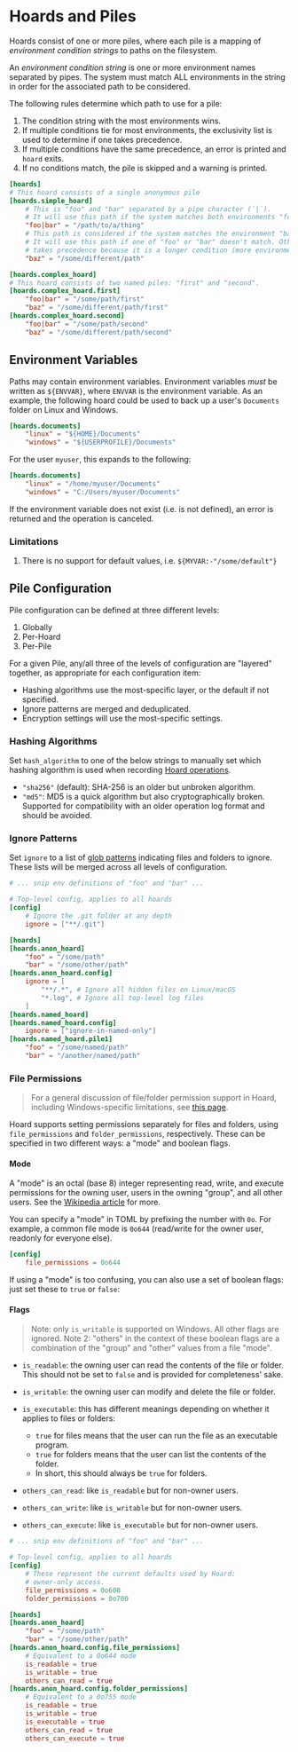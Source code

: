 # Hoards and Piles

Hoards consist of one or more piles, where each pile is a mapping of *environment condition
strings* to paths on the filesystem.

An *environment condition string* is one or more environment names separated by pipes. The
system must match ALL environments in the string in order for the associated path to be
considered.

The following rules determine which path to use for a pile:

1. The condition string with the most environments wins.
2. If multiple conditions tie for most environments, the exclusivity list is used to
   determine if one takes precedence.
3. If multiple conditions have the same precedence, an error is printed and `hoard` exits.
4. If no conditions match, the pile is skipped and a warning is printed.

```toml
[hoards]
# This hoard consists of a single anonymous pile
[hoards.simple_hoard]
    # This is "foo" and "bar" separated by a pipe character (`|`).
    # It will use this path if the system matches both environments "foo" and "bar".
    "foo|bar" = "/path/to/a/thing"
    # This path is considered if the system matches the environment "baz".
    # It will use this path if one of "foo" or "bar" doesn't match. Otherwise, "foo|bar"
    # takes precedence because it is a longer condition (more environments to match).
    "baz" = "/some/different/path"

[hoards.complex_hoard]
# This hoard consists of two named piles: "first" and "second".
[hoards.complex_hoard.first]
    "foo|bar" = "/some/path/first"
    "baz" = "/some/different/path/first"
[hoards.complex_hoard.second]
    "foo|bar" = "/some/path/second"
    "baz" = "/some/different/path/second"
```

## Environment Variables

Paths may contain environment variables. Environment variables *must* be written as `${ENVVAR}`,
where `ENVVAR` is the environment variable. As an example, the following hoard could be used
to back up a user's `Documents` folder on Linux and Windows.

```toml
[hoards.documents]
    "linux" = "${HOME}/Documents"
    "windows" = "${USERPROFILE}/Documents"
```

For the user `myuser`, this expands to the following:

```toml
[hoards.documents]
    "linux" = "/home/myuser/Documents"
    "windows" = "C:/Users/myuser/Documents"
```

If the environment variable does not exist (i.e. is not defined), an error is returned and
the operation is canceled.

### Limitations

1. There is no support for default values, i.e. `${MYVAR:-"/some/default"}`

## Pile Configuration

Pile configuration can be defined at three different levels:

1. Globally
2. Per-Hoard
3. Per-Pile

For a given Pile, any/all three of the levels of configuration are "layered" together, as appropriate for each
configuration item:

- Hashing algorithms use the most-specific layer, or the default if not specified.
- Ignore patterns are merged and deduplicated.
- Encryption settings will use the most-specific settings.

### Hashing Algorithms

Set `hash_algorithm` to one of the below strings to manually set which hashing algorithm is used when recording 
[Hoard operations](../cli/checks.md#remote-operations).

- `"sha256"` (default): SHA-256 is an older but unbroken algorithm.
- `"md5"`: MD5 is a quick algorithm but also cryptographically broken. Supported for compatibility with 
  an older operation log format and should be avoided.

### Ignore Patterns

Set `ignore` to a list of [glob patterns](https://en.wikipedia.org/wiki/Glob_(programming)) indicating files and folders
to ignore. These lists will be merged across all levels of configuration.

```toml
# ... snip env definitions of "foo" and "bar" ...

# Top-level config, applies to all hoards
[config]
    # Ignore the .git folder at any depth
    ignore = ["**/.git"]

[hoards]
[hoards.anon_hoard]
    "foo" = "/some/path"
    "bar" = "/some/other/path"
[hoards.anon_hoard.config]
    ignore = [
        "**/.*", # Ignore all hidden files on Linux/macOS
        "*.log", # Ignore all top-level log files
    ]
[hoards.named_hoard]
[hoards.named_hoard.config]
    ignore = ["ignore-in-named-only"]
[hoards.named_hoard.pile1]
    "foo" = "/some/named/path"
    "bar" = "/another/named/path"
```

### File Permissions

> For a general discussion of file/folder permission support in Hoard, including
> Windows-specific limitations, see [this page](../../permissions.md).

Hoard supports setting permissions separately for files and folders, using `file_permissions`
and `folder_permissions`, respectively. These can be specified in two different ways: a "mode"
and boolean flags.

#### Mode

A "mode" is an octal (base 8) integer representing read, write, and execute permissions for the
owning user, users in the owning "group", and all other users. See the
[Wikipedia article](https://en.wikipedia.org/wiki/Unix_file_types#Representations) for more.

You can specify a "mode" in TOML by prefixing the number with `0o`. For example, a common file
mode is `0o644` (read/write for the owner user, readonly for everyone else).

```toml
[config]
    file_permissions = 0o644
```

If using a "mode" is too confusing, you can also use a set of boolean flags: just set these to
`true` or `false`:

#### Flags

> Note: only `is_writable` is supported on Windows. All other flags are ignored.
> Note 2: "others" in the context of these boolean flags are a combination of the "group" and "other"
> values from a file "mode".

- `is_readable`: the owning user can read the contents of the file or folder. This should not be
  set to `false` and is provided for completeness' sake.
- `is_writable`: the owning user can modify and delete the file or folder.
- `is_executable`: this has different meanings depending on whether it applies to files or folders:
  - `true` for files means that the user can run the file as an executable program.
  - `true` for folders means that the user can list the contents of the folder.
  - In short, this should always be `true` for folders.

- `others_can_read`: like `is_readable` but for non-owner users.
- `others_can_write`: like `is_writable` but for non-owner users.
- `others_can_execute`: like `is_executable` but for non-owner users.

```toml
# ... snip env definitions of "foo" and "bar" ...

# Top-level config, applies to all hoards
[config]
    # These represent the current defaults used by Hoard:
    # owner-only access.
    file_permissions = 0o600
    folder_permissions = 0o700

[hoards]
[hoards.anon_hoard]
    "foo" = "/some/path"
    "bar" = "/some/other/path"
[hoards.anon_hoard.config.file_permissions]
    # Equivalent to a 0o644 mode
    is_readable = true
    is_writable = true
    others_can_read = true
[hoards.anon_hoard.config.folder_permissions]
    # Equivalent to a 0o755 mode
    is_readable = true
    is_writable = true
    is_executable = true
    others_can_read = true
    others_can_execute = true
```